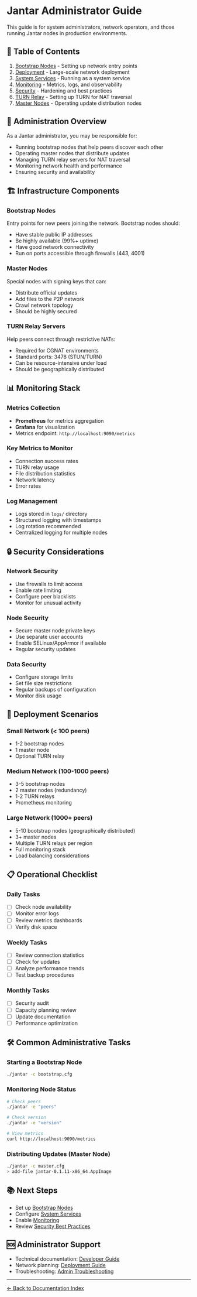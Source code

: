 # Jantar Administrator Guide

This guide is for system administrators, network operators, and those running Jantar nodes in production environments.

## 📑 Table of Contents

1. [Bootstrap Nodes](bootstrap-nodes.md) - Setting up network entry points
2. [Deployment](deployment.md) - Large-scale network deployment
3. [System Services](systemd.md) - Running as a system service
4. [Monitoring](monitoring.md) - Metrics, logs, and observability
5. [Security](security.md) - Hardening and best practices
6. [TURN Relay](turn-relay.md) - Setting up TURN for NAT traversal
7. [Master Nodes](master-nodes.md) - Operating update distribution nodes

## 🎯 Administration Overview

As a Jantar administrator, you may be responsible for:
- Running bootstrap nodes that help peers discover each other
- Operating master nodes that distribute updates
- Managing TURN relay servers for NAT traversal
- Monitoring network health and performance
- Ensuring security and availability

## 🏗️ Infrastructure Components

### Bootstrap Nodes
Entry points for new peers joining the network. Bootstrap nodes should:
- Have stable public IP addresses
- Be highly available (99%+ uptime)
- Have good network connectivity
- Run on ports accessible through firewalls (443, 4001)

### Master Nodes
Special nodes with signing keys that can:
- Distribute official updates
- Add files to the P2P network
- Crawl network topology
- Should be highly secured

### TURN Relay Servers
Help peers connect through restrictive NATs:
- Required for CGNAT environments
- Standard ports: 3478 (STUN/TURN)
- Can be resource-intensive under load
- Should be geographically distributed

## 📊 Monitoring Stack

### Metrics Collection
- **Prometheus** for metrics aggregation
- **Grafana** for visualization
- Metrics endpoint: `http://localhost:9090/metrics`

### Key Metrics to Monitor
- Connection success rates
- TURN relay usage
- File distribution statistics
- Network latency
- Error rates

### Log Management
- Logs stored in `logs/` directory
- Structured logging with timestamps
- Log rotation recommended
- Centralized logging for multiple nodes

## 🔒 Security Considerations

### Network Security
- Use firewalls to limit access
- Enable rate limiting
- Configure peer blacklists
- Monitor for unusual activity

### Node Security
- Secure master node private keys
- Use separate user accounts
- Enable SELinux/AppArmor if available
- Regular security updates

### Data Security
- Configure storage limits
- Set file size restrictions
- Regular backups of configuration
- Monitor disk usage

## 🚀 Deployment Scenarios

### Small Network (< 100 peers)
- 1-2 bootstrap nodes
- 1 master node
- Optional TURN relay

### Medium Network (100-1000 peers)
- 3-5 bootstrap nodes
- 2 master nodes (redundancy)
- 1-2 TURN relays
- Prometheus monitoring

### Large Network (1000+ peers)
- 5-10 bootstrap nodes (geographically distributed)
- 3+ master nodes
- Multiple TURN relays per region
- Full monitoring stack
- Load balancing considerations

## 📋 Operational Checklist

### Daily Tasks
- [ ] Check node availability
- [ ] Monitor error logs
- [ ] Review metrics dashboards
- [ ] Verify disk space

### Weekly Tasks
- [ ] Review connection statistics
- [ ] Check for updates
- [ ] Analyze performance trends
- [ ] Test backup procedures

### Monthly Tasks
- [ ] Security audit
- [ ] Capacity planning review
- [ ] Update documentation
- [ ] Performance optimization

## 🛠️ Common Administrative Tasks

### Starting a Bootstrap Node
```bash
./jantar -c bootstrap.cfg
```

### Monitoring Node Status
```bash
# Check peers
./jantar -e "peers"

# Check version
./jantar -e "version"

# View metrics
curl http://localhost:9090/metrics
```

### Distributing Updates (Master Node)
```bash
./jantar -c master.cfg
> add-file jantar-0.1.11-x86_64.AppImage
```

## 📚 Next Steps

- Set up [Bootstrap Nodes](bootstrap-nodes.md)
- Configure [System Services](systemd.md)
- Enable [Monitoring](monitoring.md)
- Review [Security Best Practices](security.md)

## 🆘 Administrator Support

- Technical documentation: [Developer Guide](../development/README.md)
- Network planning: [Deployment Guide](deployment.md)
- Troubleshooting: [Admin Troubleshooting](troubleshooting.md)

---
[← Back to Documentation Index](../Index.md)